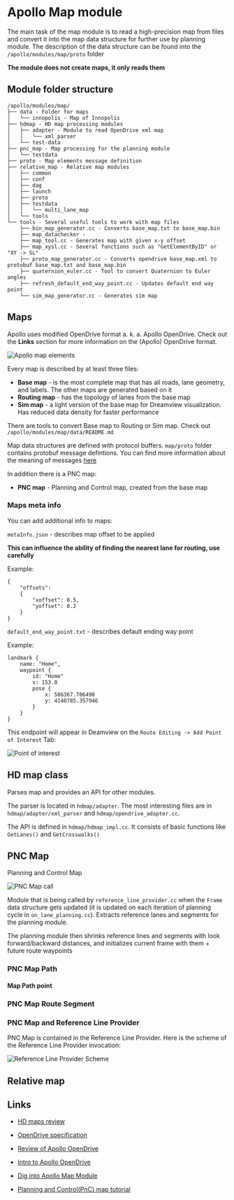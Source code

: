 # Apollo Map module

The main task of the map module is to read a high-precision map from files and convert it into the map data structure for further use by planning module. The description of the data structure can be found into the `/apollo/modules/map/proto` folder

**The module does not create maps, it only reads them**

## Module folder structure

```
/apollo/modules/map/
├── data - Folder for maps
│   └── innopolis - Map of Innopolis
├── hdmap - HD map processing modules
│   ├── adapter - Module to read OpenDrive xml map
│   │   └── xml_parser
│   └── test-data
├── pnc_map - Map processing for the planning module
│   └── testdata
├── proto - Map elements message definition
├── relative_map - Relative map modules
│   ├── common
│   ├── conf
│   ├── dag
│   ├── launch
│   ├── proto
│   ├── testdata
│   │   └── multi_lane_map
│   └── tools
└── tools - Several useful tools to work with map files
    ├── bin_map_generator.cc - Converts base_map.txt to base_map.bin
    ├── map_datachecker -
    ├── map_tool.cc - Generates map with given x-y offset
    ├── map_xysl.cc - Several functions such as "GetElementByID" or "XY -> SL"
    ├── proto_map_generator.cc - Converts opendrive base_map.xml to protobuf base_map.txt and base_map.bin
    ├── quaternion_euler.cc - Tool to convert Quaternion to Euler angles
    ├── refresh_default_end_way_point.cc - Updates default end way point
    └── sim_map_generator.cc - Generates sim map
```

## Maps

Apollo uses modified OpenDrive format a. k. a. Apollo OpenDrive. Check out the **Links** section for more information on the (Apollo) OpenDrive format.

![Apollo map elements](./images/elements_apollo_map.png)

Every map is described by at least three files:

- **Base map** - is the most complete map that has all roads, lane geometry, and labels. The other maps are generated based on it
- **Routing map** - has the topology of lanes from the base map
- **Sim map** - a light version of the base map for Dreamview visualization. Has reduced data density for faster performance

There are tools to convert Base map to Routing or Sim map. Check out `/apollo/modules/map/data/README.md`

Map data structures are defined with protocol buffers. `map/proto` folder contains protobuf message defintions. You can find more information about the meaning of messages [here](https://github.com/daohu527/Dig-into-Apollo/tree/master/modules/map#%E5%9C%B0%E5%9B%BE%E4%BF%A1%E6%81%AF%E5%A4%B4)

In addition there is a PNC map:

- **PNC map** - Planning and Control map, created from the base map

### Maps meta info

You can add additional info to maps:

`metaInfo.json` - describes map offset to be applied

**This can influence the ability of finding the nearest lane for routing, use carefully**

Example:

```
{
    "offsets": 
    {
        "xoffset": 0.5,
        "yoffset": 0.2
    }
}
```

`default_end_way_point.txt` - describes default ending way point

Example:

```
landmark {
    name: "Home",
    waypoint {
        id: "Home"
        s: 153.0
        pose {
            x: 586367.706490
            y: 4140785.357946
        }
    }
}
```

This endpoint will appear in Deamview on the `Route Editing -> Add Point of Interest` Tab:

![Point of interest](./images/point_of_interest.png)

## HD map class

Parses map and provides an API for other modules.

The parser is located in `hdmap/adapter`. The most interesting files are in `hdmap/adapter/xml_parser` and `hdmap/opendrive_adapter.cc`. 

The API is defined in `hdmap/hdmap_impl.cc`. It consists of basic functions like `GetLanes()` and `GetCrosswalks()`

## PNC Map

Planning and Control Map

![PNC Map call](./images/pnc_map_call.png)

Module that is being called by `reference_line_provider.cc` when the `Frame` data structure gets updated (it is updated on each iteration of planning cycle in `on_lane_planning.cc`). Extracts reference lanes and segments for the planning module.

The planning module then shrinks reference lines and segments with look forward/backward distances, and initializes current frame with them + future route waypoints

### PNC Map Path

#### Map Path point

### PNC Map Route Segment

### PNC Map and Reference Line Provider

PNC Map is contained in the Reference Line Provider. Here is the scheme of the Reference Line Provider invocation:

![Reference Line Provider Scheme](images/reference_line_provider_scheme.png)

## Relative map

## Links

- [HD maps review](https://auro.ai/blog/2020/03/using-open-source-frameworks-in-autonomous-vehicle-development-part-2/)

- [OpenDrive specification](https://www.asam.net/standards/detail/opendrive/)

- [Review of Apollo OpenDrive](http://road2ai.info/2018/08/11/Apollo_02/)

- [Intro to Apollo OpenDrive](https://blog.yongcong.wang/2019/10/14/autonomous/Introduce-to-Autodrive-HD-Map-Format-OpenDRIVE-and-Apollo-OpenDRIVE/)

- [Dig into Apollo Map Module](https://github.com/daohu527/Dig-into-Apollo/tree/master/modules/map)

- [Planning and Control(PnC) map tutorial](https://github.com/YannZyl/Apollo-Note/blob/master/docs/planning/pnc_map.md)